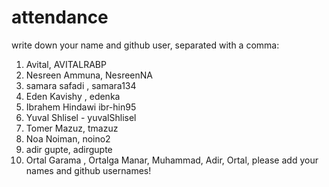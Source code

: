 # attendance
write down your name and github user, separated with a comma:
1. Avital, AVITALRABP
1.  Nesreen Ammuna, NesreenNA
1. samara safadi , samara134
1. Eden Kavishy , edenka
1. Ibrahem  Hindawi ibr-hin95
1. Yuval Shlisel - yuvalShlisel
1. Tomer Mazuz, tmazuz
1. Noa Noiman, noino2
1. adir gupte, adirgupte
1. Ortal Garama , Ortalga
Manar, Muhammad, Adir, Ortal, please add your names and github usernames!

